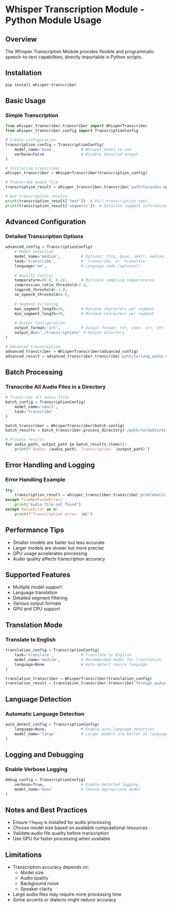 # Whisper Transcription Module - Python Module Usage

## Overview
The Whisper Transcription Module provides flexible and programmatic speech-to-text capabilities, directly importable in Python scripts.

## Installation
```bash
pip install whisper-transcriber
```

## Basic Usage

### Simple Transcription
```python
from whisper_transcriber.transcriber import WhisperTranscriber
from whisper_transcriber.config import TranscriptionConfig

# Create configuration
transcription_config = TranscriptionConfig(
    model_name='base',           # Whisper model to use
    verbose=False                # Disable detailed output
)

# Initialize transcriber
whisper_transcriber = WhisperTranscriber(transcription_config)

# Transcribe audio file
transcription_result = whisper_transcriber.transcribe('path/to/audio.mp3')

# Get transcription results
print(transcription_result['text'])  # Full transcription text
print(transcription_result['segments'])  # Detailed segment information
```

## Advanced Configuration

### Detailed Transcription Options
```python
advanced_config = TranscriptionConfig(
    # Model Selection
    model_name='medium',         # Options: tiny, base, small, medium, large
    task='transcribe',           # 'transcribe' or 'translate'
    language='en',               # Language code (optional)
    
    # Quality Control
    temperature=(0.0, 0.2),      # Multiple sampling temperatures
    compression_ratio_threshold=2.4,
    logprob_threshold=-1.0,
    no_speech_threshold=0.6,
    
    # Segment Filtering
    max_segment_length=50,       # Maximum characters per segment
    min_segment_length=10,       # Minimum characters per segment
    
    # Output Configuration
    output_format='srt',         # Output format: txt, json, srt, vtt
    output_dir='./transcriptions' # Output directory
)

# Advanced transcription
advanced_transcriber = WhisperTranscriber(advanced_config)
advanced_result = advanced_transcriber.transcribe('path/to/long_audio.mp3')
```

## Batch Processing

### Transcribe All Audio Files in a Directory
```python
# Transcribe all audio files
batch_config = TranscriptionConfig(
    model_name='small',
    task='transcribe'
)

batch_transcriber = WhisperTranscriber(batch_config)
batch_results = batch_transcriber.process_directory('/path/to/audio/directory')

# Process results
for audio_path, output_path in batch_results.items():
    print(f"Audio: {audio_path}, Transcription: {output_path}")
```

## Error Handling and Logging

### Error Handling Example
```python
try:
    transcription_result = whisper_transcriber.transcribe('problematic_audio.mp3')
except FileNotFoundError:
    print("Audio file not found")
except ValueError as e:
    print(f"Transcription error: {e}")
```

## Performance Tips
- Smaller models are faster but less accurate
- Larger models are slower but more precise
- GPU usage accelerates processing
- Audio quality affects transcription accuracy

## Supported Features
- Multiple model support
- Language translation
- Detailed segment filtering
- Various output formats
- GPU and CPU support

## Translation Mode

### Translate to English
```python
translation_config = TranscriptionConfig(
    task='translate',            # Translate to English
    model_name='medium',         # Recommended model for translation
    language=None                # Auto-detect source language
)

translation_transcriber = WhisperTranscriber(translation_config)
translation_result = translation_transcriber.transcribe('foreign_audio.mp3')
```

## Language Detection

### Automatic Language Detection
```python
auto_detect_config = TranscriptionConfig(
    language=None,               # Enable auto-language detection
    model_name='large'           # Larger models are better at language detection
)
```

## Logging and Debugging

### Enable Verbose Logging
```python
debug_config = TranscriptionConfig(
    verbose=True,                # Enable detailed logging
    model_name='base'            # Choose appropriate model
)
```

## Notes and Best Practices
- Ensure `ffmpeg` is installed for audio processing
- Choose model size based on available computational resources
- Validate audio file quality before transcription
- Use GPU for faster processing when available

## Limitations
- Transcription accuracy depends on:
  - Model size
  - Audio quality
  - Background noise
  - Speaker clarity
- Large audio files may require more processing time
- Some accents or dialects might reduce accuracy
